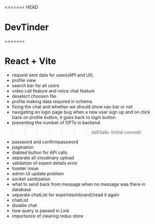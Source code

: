<<<<<<< HEAD
# DevTinder
=======
# React + Vite

- request sent data for users(API and UI);
- profile view
- search bar for all users
- video call feature and voice chat feature
- deselect choosen file.
- profile making data required in schema
- fixing the chat and whether we should show nav bar or not
- navigating on login page bug when a new user sign up and on click back on profile button, it goes back to login button
- preventing the number of OPTs in backend
>>>>>>> dd03a6c (Initial commit)
- password and confirmpassword
- pagination
- diabled button for API calls
- separate all cloudinary upload
- validation of expert details error
- toaster issue
- admin UI update problem
- socket sanitization
- what to send back from message when no message was there in database
- separate chatList for expertdashboard//read it again
- chatList
- disable chat
- how query is passed in Link
- importance of clearing redux store
